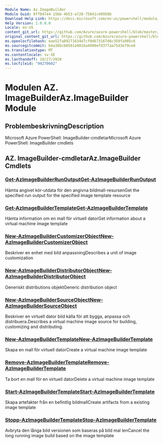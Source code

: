 ```yaml
---
Module Name: Az.ImageBuilder
Module Guid: 8ff047e4-15bb-4b53-a728-75641c49958b
Download Help Link: https://docs.microsoft.com/en-us/powershell/module/az.imagebuilder
Help Version: 1.0.0.0
Locale: en-US
content_git_url: https://github.com/Azure/azure-powershell/blob/master/src/ImageBuilder/help/Az.ImageBuilder.md
original_content_git_url: https://github.com/Azure/azure-powershell/blob/master/src/ImageBuilder/help/Az.ImageBuilder.md
ms.openlocfilehash: eae527a89271634d7cf0d673167d6c359fa985c6
ms.sourcegitcommit: b4a38bcb0501a9016a4998efd377aa75d3ef9ce8
ms.translationtype: MT
ms.contentlocale: sv-SE
ms.lasthandoff: 10/27/2020
ms.locfileid: "94270602"
---
```

# <span data-ttu-id="50813-101">Modulen AZ. ImageBuilder</span><span class="sxs-lookup"><span data-stu-id="50813-101">Az.ImageBuilder Module</span></span>
## <span data-ttu-id="50813-102">Problembeskrivning</span><span class="sxs-lookup"><span data-stu-id="50813-102">Description</span></span>
<span data-ttu-id="50813-103">Microsoft Azure PowerShell: ImageBuilder-cmdletar</span><span class="sxs-lookup"><span data-stu-id="50813-103">Microsoft Azure PowerShell: ImageBuilder cmdlets</span></span>

## <span data-ttu-id="50813-104">AZ. ImageBuilder-cmdletar</span><span class="sxs-lookup"><span data-stu-id="50813-104">Az.ImageBuilder Cmdlets</span></span>
### [<span data-ttu-id="50813-105">Get-AzImageBuilderRunOutput</span><span class="sxs-lookup"><span data-stu-id="50813-105">Get-AzImageBuilderRunOutput</span></span>](Get-AzImageBuilderRunOutput.md)
<span data-ttu-id="50813-106">Hämta angivet kör-utdata för den angivna bildmall-resursen</span><span class="sxs-lookup"><span data-stu-id="50813-106">Get the specified run output for the specified image template resource</span></span>

### [<span data-ttu-id="50813-107">Get-AzImageBuilderTemplate</span><span class="sxs-lookup"><span data-stu-id="50813-107">Get-AzImageBuilderTemplate</span></span>](Get-AzImageBuilderTemplate.md)
<span data-ttu-id="50813-108">Hämta information om en mall för virtuell dator</span><span class="sxs-lookup"><span data-stu-id="50813-108">Get information about a virtual machine image template</span></span>

### [<span data-ttu-id="50813-109">New-AzImageBuilderCustomizerObject</span><span class="sxs-lookup"><span data-stu-id="50813-109">New-AzImageBuilderCustomizerObject</span></span>](New-AzImageBuilderCustomizerObject.md)
<span data-ttu-id="50813-110">Beskriver en enhet med bild anpassning</span><span class="sxs-lookup"><span data-stu-id="50813-110">Describes a unit of image customization</span></span>

### [<span data-ttu-id="50813-111">New-AzImageBuilderDistributorObject</span><span class="sxs-lookup"><span data-stu-id="50813-111">New-AzImageBuilderDistributorObject</span></span>](New-AzImageBuilderDistributorObject.md)
<span data-ttu-id="50813-112">Generiskt distributions objekt</span><span class="sxs-lookup"><span data-stu-id="50813-112">Generic distribution object</span></span>

### [<span data-ttu-id="50813-113">New-AzImageBuilderSourceObject</span><span class="sxs-lookup"><span data-stu-id="50813-113">New-AzImageBuilderSourceObject</span></span>](New-AzImageBuilderSourceObject.md)
<span data-ttu-id="50813-114">Beskriver en virtuell dator bild källa för att bygga, anpassa och distribuera.</span><span class="sxs-lookup"><span data-stu-id="50813-114">Describes a virtual machine image source for building, customizing and distributing.</span></span>

### [<span data-ttu-id="50813-115">New-AzImageBuilderTemplate</span><span class="sxs-lookup"><span data-stu-id="50813-115">New-AzImageBuilderTemplate</span></span>](New-AzImageBuilderTemplate.md)
<span data-ttu-id="50813-116">Skapa en mall för virtuell dator</span><span class="sxs-lookup"><span data-stu-id="50813-116">Create a virtual machine image template</span></span>

### [<span data-ttu-id="50813-117">Remove-AzImageBuilderTemplate</span><span class="sxs-lookup"><span data-stu-id="50813-117">Remove-AzImageBuilderTemplate</span></span>](Remove-AzImageBuilderTemplate.md)
<span data-ttu-id="50813-118">Ta bort en mall för en virtuell dator</span><span class="sxs-lookup"><span data-stu-id="50813-118">Delete a virtual machine image template</span></span>

### [<span data-ttu-id="50813-119">Start-AzImageBuilderTemplate</span><span class="sxs-lookup"><span data-stu-id="50813-119">Start-AzImageBuilderTemplate</span></span>](Start-AzImageBuilderTemplate.md)
<span data-ttu-id="50813-120">Skapa artefakter från en befintlig bildmall</span><span class="sxs-lookup"><span data-stu-id="50813-120">Create artifacts from a existing image template</span></span>

### [<span data-ttu-id="50813-121">Stopp-AzImageBuilderTemplate</span><span class="sxs-lookup"><span data-stu-id="50813-121">Stop-AzImageBuilderTemplate</span></span>](Stop-AzImageBuilderTemplate.md)
<span data-ttu-id="50813-122">Avbryta den långa bild versionen som baseras på bild mal len</span><span class="sxs-lookup"><span data-stu-id="50813-122">Cancel the long running image build based on the image template</span></span>

